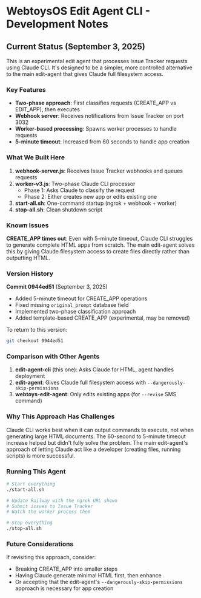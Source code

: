 # WebtoysOS Edit Agent CLI - Development Notes

## Current Status (September 3, 2025)

This is an experimental edit agent that processes Issue Tracker requests using Claude CLI. It's designed to be a simpler, more controlled alternative to the main edit-agent that gives Claude full filesystem access.

### Key Features
- **Two-phase approach**: First classifies requests (CREATE_APP vs EDIT_APP), then executes
- **Webhook server**: Receives notifications from Issue Tracker on port 3032
- **Worker-based processing**: Spawns worker processes to handle requests
- **5-minute timeout**: Increased from 60 seconds to handle app creation

### What We Built Here

1. **webhook-server.js**: Receives Issue Tracker webhooks and queues requests
2. **worker-v3.js**: Two-phase Claude CLI processor
   - Phase 1: Asks Claude to classify the request
   - Phase 2: Either creates new app or edits existing one
3. **start-all.sh**: One-command startup (ngrok + webhook + worker)
4. **stop-all.sh**: Clean shutdown script

### Known Issues

**CREATE_APP times out**: Even with 5-minute timeout, Claude CLI struggles to generate complete HTML apps from scratch. The main edit-agent solves this by giving Claude filesystem access to create files directly rather than outputting HTML.

### Version History

**Commit 0944ed51** (September 3, 2025)
- Added 5-minute timeout for CREATE_APP operations
- Fixed missing `original_prompt` database field
- Implemented two-phase classification approach
- Added template-based CREATE_APP (experimental, may be removed)

To return to this version:
```bash
git checkout 0944ed51
```

### Comparison with Other Agents

1. **edit-agent-cli** (this one): Asks Claude for HTML, agent handles deployment
2. **edit-agent**: Gives Claude full filesystem access with `--dangerously-skip-permissions`
3. **webtoys-edit-agent**: Only edits existing apps (for `--revise` SMS command)

### Why This Approach Has Challenges

Claude CLI works best when it can output commands to execute, not when generating large HTML documents. The 60-second to 5-minute timeout increase helped but didn't fully solve the problem. The main edit-agent's approach of letting Claude act like a developer (creating files, running scripts) is more successful.

### Running This Agent

```bash
# Start everything
./start-all.sh

# Update Railway with the ngrok URL shown
# Submit issues to Issue Tracker
# Watch the worker process them

# Stop everything
./stop-all.sh
```

### Future Considerations

If revisiting this approach, consider:
- Breaking CREATE_APP into smaller steps
- Having Claude generate minimal HTML first, then enhance
- Or accepting that the edit-agent's `--dangerously-skip-permissions` approach is necessary for app creation